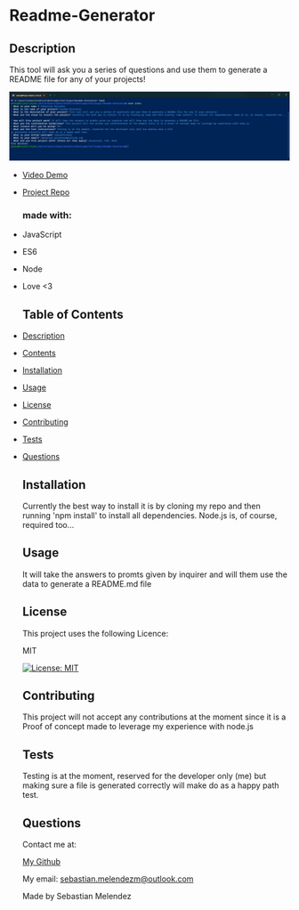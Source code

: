 
  # Readme-Generator

  ## Description

  This tool will ask you a series of questions and use them to generate a README file for any of your projects!

  ![Product Name Screen Shot](./assets/Screenshot.jpg)

* [Video Demo](https://sebasmelendez.github.io/Weather-Dashboard/)
* [Project Repo](https://github.com/SebasMelendez/Readme-Generator)
  
  ### made with:
  
* JavaScript
* ES6
* Node
* Love <3


  ## Table of Contents
* [Description](#description)
* [Contents](#contents)
* [Installation](#installation) 
* [Usage](#usage)
* [License](#licence)
* [Contributing](#contributing)
* [Tests](#tests)
* [Questions](#questions)


  ## Installation
  Currently the best way to install it is by cloning my repo and then running 'npm install' to install all dependencies. Node.js is, of course, required too...
  
  ## Usage
  It will take the answers to promts given by inquirer and will them use the data to generate a README.md file
   

  ## License
  This project uses the following Licence:


  MIT
  
  [![License: MIT](https://img.shields.io/badge/License-MIT-yellow.svg)](https://opensource.org/licenses/MIT)

    
  

  ## Contributing
  This project will not accept any contributions at the moment since it is a Proof of concept made to leverage my experience with node.js

  ## Tests
  Testing is at the moment, reserved for the developer only (me) but making sure a file is generated correctly will make do as a happy path test.

  ## Questions
  Contact me at:


  [My Github](https://github.com/SebasMelendez)


  My email: sebastian.melendezm@outlook.com



  Made by Sebastian Melendez

